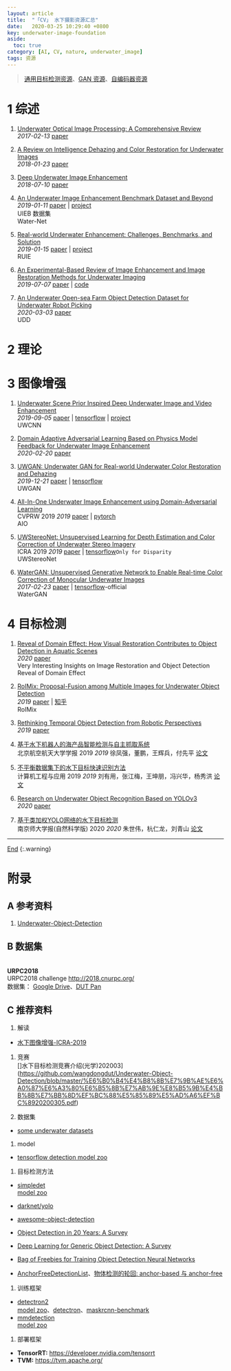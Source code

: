 ```yaml
---
layout: article
title:  "「CV」 水下摄影资源汇总"
date:   2020-03-25 10:29:40 +0800
key: underwater-image-foundation
aside:
  toc: true
category: [AI, CV, nature, underwater_image]
tags: 资源
---
```

<span id='head'></span>  
>[通用目标检测资源](/ai/cv/detection/2019/05/10/foundation.html)、[GAN 资源](/ai/dl/gan/2019/03/26/foundation.html)、[自编码器资源](/ai/dl/autoencoder/2019/04/23/foundation.html)     

<!--more-->


# 1 综述
1. [Underwater Optical Image Processing: A Comprehensive Review](http://cn.arxiv.org/abs/1702.03600)   
*2017-02-13* [paper](https://arxiv.org/abs/1702.03600)    

1. [A Review on Intelligence Dehazing and Color Restoration for Underwater Images](http://www.minhandl.com/article18/A%20Review%20on%20Underwater%20Image%20Dehazing%20and%20Color%20Restoration.pdf)   
*2018-01-23* [paper](http://www.minhandl.com/article18/A%20Review%20on%20Underwater%20Image%20Dehazing%20and%20Color%20Restoration.pdf)   

1. [Deep Underwater Image Enhancement](http://cn.arxiv.org/abs/1807.03528)   
*2018-07-10* [paper](https://arxiv.org/abs/1807.03528)

1. [An Underwater Image Enhancement Benchmark Dataset and Beyond](http://cn.arxiv.org/abs/1901.05495)   
*2019-01-11* [paper](https://arxiv.org/abs/1901.05495) | [project](https://li-chongyi.github.io/proj_benchmark.html)   
UIEB 数据集   
Water-Net   

1. [Real-world Underwater Enhancement: Challenges, Benchmarks, and Solution](http://cn.arxiv.org/abs/1901.05320)   
*2019-01-15* [paper](https://arxiv.org/abs/1901.05320) | [project](https://github.com/dlut-dimt/Underwater-image-enhancement-algorithms)  
RUIE    

1. [An Experimental-Based Review of Image Enhancement and Image Restoration Methods for Underwater Imaging](http://cn.arxiv.org/abs/1907.03246)   
*2019-07-07* [paper](https://arxiv.org/abs/1907.03246) | [code](https://github.com/wangyanckxx/Single-Underwater-Image-Enhancement-and-Color-Restoration)

1. [An Underwater Open-sea Farm Object Detection Dataset for Underwater Robot Picking](http://cn.arxiv.org/abs/2003.01446)   
*2020-03-03* [paper](https://arxiv.org/abs/2003.01446)    
UDD   


# 2 理论

# 3 图像增强

1. [Underwater Scene Prior Inspired Deep Underwater Image and Video Enhancement](http://www.porikli.com/mysite/pdfs/porikli%202019%20-%20Underwater%20scene%20prior%20inspired%20deep%20underwater%20image%20and%20video%20enhancement.pdf)   
*2019-09-05* [paper](http://www.porikli.com/mysite/pdfs/porikli%202019%20-%20Underwater%20scene%20prior%20inspired%20deep%20underwater%20image%20and%20video%20enhancement.pdf) | [tensorflow](https://github.com/saeed-anwar/UWCNN) | [project](https://li-chongyi.github.io/proj_underwater_image_synthesis.html)          
UWCNN    

1. [Domain Adaptive Adversarial Learning Based on Physics Model Feedback for Underwater Image Enhancement](http://cn.arxiv.org/abs/2002.09315)   
*2020-02-20* [paper](https://arxiv.org/abs/2002.09315)   

1. [UWGAN: Underwater GAN for Real-world Underwater Color Restoration and Dehazing](http://cn.arxiv.org/abs/1912.10269)   
*2019-12-21* [paper](https://arxiv.org/abs/1912.10269) | [tensorflow](https://github.com/infrontofme/UWGAN_UIE)    
UWGAN    

 1. [All-In-One Underwater Image Enhancement using Domain-Adversarial Learning](http://openaccess.thecvf.com/content_CVPRW_2019/papers/UG2+%20Prize%20Challenge/Uplavikar_All-in-One_Underwater_Image_Enhancement_Using_Domain-Adversarial_Learning_CVPRW_2019_paper.pdf)   
CVPRW 2019 *2019* [paper](http://openaccess.thecvf.com/content_CVPRW_2019/papers/UG2+%20Prize%20Challenge/Uplavikar_All-in-One_Underwater_Image_Enhancement_Using_Domain-Adversarial_Learning_CVPRW_2019_paper.pdf) | [pytorch](https://github.com/TAMU-VITA/All-In-One-Underwater-Image-Enhancement-using-Domain-Adversarial-Learning)    
AIO   

1. [UWStereoNet: Unsupervised Learning for Depth Estimation and Color Correction of Underwater Stereo Imagery](https://ieeexplore.ieee.org/document/8794272)   
ICRA 2019 *2019* [paper](https://ieeexplore.ieee.org/document/8794272) |  [tensorflow](https://github.com/junming259/UWStereoNet_disparity)`Only for Disparity`     
UWStereoNet    

1. [WaterGAN: Unsupervised Generative Network to Enable Real-time Color Correction of Monocular Underwater Images](http://cn.arxiv.org/abs/1702.07392)   
*2017-02-23* [paper](https://arxiv.org/abs/1702.07392) | [tensorflow](https://github.com/kskin/WaterGAN)-official    
WaterGAN


# 4 目标检测

1. [Reveal of Domain Effect: How Visual Restoration Contributes to Object Detection in Aquatic Scenes](http://cn.arxiv.org/abs/2003.01913)   
*2020* [paper](https://arxiv.org/abs/2003.01913)    
Very Interesting Insights on Image Restoration and Object Detection      
Reveal of Domain Effect    

1. [RoIMix: Proposal-Fusion among Multiple Images for Underwater Object Detection](http://cn.arxiv.org/abs/1911.03029)   
*2019* [paper](https://arxiv.org/abs/1911.03029) | [知乎](https://zhuanlan.zhihu.com/p/100398417)   
RoIMix   

1. [Rethinking Temporal Object Detection from Robotic Perspectives](http://cn.arxiv.org/abs/1912.10406)   
*2019* [paper](https://arxiv.org/abs/1912.10406)

1. [基于水下机器人的海产品智能检测与自主抓取系统](http://new.gb.oversea.cnki.net/KCMS/detail/detail.aspx?dbcode=CJFQ&dbname=CJFDLAST2020&filename=BJHK201912006&uid=WEEvREcwSlJHSldRa1FhdXNzY2Z1Ulltc09XLytQeVJDRVUwUGxSNXkxRT0=$9A4hF_YAuvQ5obgVAqNKPCYcEjKensW4IQMovwHtwkF4VYPoHbKxJw!!&v=MTIwMjIxTHV4WVM3RGgxVDNxVHJXTTFGckNVUjdxZlpPWnRGeXprVUx6UEp5ZkRaYkc0SDlqTnJZOUZZb1I4ZVg=)   
北京航空航天大学学报 2019 *2019* 徐凤强，董鹏，王辉兵，付先平 [论文](http://new.gb.oversea.cnki.net/KCMS/detail/detail.aspx?dbcode=CJFQ&dbname=CJFDLAST2020&filename=BJHK201912006&uid=WEEvREcwSlJHSldRa1FhdXNzY2Z1Ulltc09XLytQeVJDRVUwUGxSNXkxRT0=$9A4hF_YAuvQ5obgVAqNKPCYcEjKensW4IQMovwHtwkF4VYPoHbKxJw!!&v=MTIwMjIxTHV4WVM3RGgxVDNxVHJXTTFGckNVUjdxZlpPWnRGeXprVUx6UEp5ZkRaYkc0SDlqTnJZOUZZb1I4ZVg=)

1. [不平衡数据集下的水下目标快速识别方法](http://kns.cnki.net/KCMS/detail/11.2127.TP.20190719.1443.018.html)    
计算机工程与应用 2019 *2019* 刘有用，张江梅，王坤朋，冯兴华，杨秀洪 [论文](http://kns.cnki.net/KCMS/detail/11.2127.TP.20190719.1443.018.html)

1. [Research on Underwater Object Recognition Based on YOLOv3](https://link.springer.com/article/10.1007/s00542-019-04694-8)    
*2020* [paper](https://link.springer.com/article/10.1007/s00542-019-04694-8)

1. [基于类加权YOLO网络的水下目标检测](http://new.gb.oversea.cnki.net/KCMS/detail/32.1239.n.20200207.2118.002.html?uid=WEEvREcwSlJHSldRa1FhdXNzY2Z1Ulltc09XLytQeVJDRVUwUGxSNXkxRT0=$9A4hF_YAuvQ5obgVAqNKPCYcEjKensW4IQMovwHtwkF4VYPoHbKxJw!!&v=Mjg3MjErWnNGaXZsVjc3TEkxND1LeWZZYUxHNEhOSE1yWTlDWk9zT1l3OU16bVJuNmo1N1QzZmxxV00wQ0xMN1I3cWRa)   
 南京师大学报(自然科学版) 2020 *2020* 朱世伟，杭仁龙，刘青山 [论文](http://new.gb.oversea.cnki.net/KCMS/detail/32.1239.n.20200207.2118.002.html?uid=WEEvREcwSlJHSldRa1FhdXNzY2Z1Ulltc09XLytQeVJDRVUwUGxSNXkxRT0=$9A4hF_YAuvQ5obgVAqNKPCYcEjKensW4IQMovwHtwkF4VYPoHbKxJw!!&v=Mjg3MjErWnNGaXZsVjc3TEkxND1LeWZZYUxHNEhOSE1yWTlDWk9zT1l3OU16bVJuNmo1N1QzZmxxV00wQ0xMN1I3cWRa)


-------------------  
[End](#head)
{:.warning}  


# 附录
## A 参考资料
1. [Underwater-Object-Detection](https://github.com/wangdongdut/Underwater-Object-Detection)    

## B 数据集

<span id="URPC2018"> </span>  
**URPC2018**   
URPC2018 challenge <http://2018.cnurpc.org/>   
数据集： [Google Drive](https://drive.google.com/file/d/1VSAw_rX3DAAjN0RPfns39FpIZMpGoSoh/view)、[DUT Pan](http://pan.dlut.edu.cn/share?id=3nxxp5s6amxz)     


## C 推荐资料

1. 解读
- [水下图像增强-ICRA-2019](https://zhuanlan.zhihu.com/p/93437010)    

1. 竞赛   
[]水下目标检测竞赛介绍(光学)202003](https://github.com/wangdongdut/Underwater-Object-Detection/blob/master/%E6%B0%B4%E4%B8%8B%E7%9B%AE%E6%A0%87%E6%A3%80%E6%B5%8B%E7%AB%9E%E8%B5%9B%E4%BB%8B%E7%BB%8D%EF%BC%88%E5%85%89%E5%AD%A6%EF%BC%8920200305.pdf)

1. 数据集   
- [some underwater datasets](https://github.com/xahidbuffon/underwater_datasets)

1. model   
- [tensorflow detection model zoo](https://github.com/tensorflow/models/blob/master/research/object_detection/g3doc/detection_model_zoo.md)

1. 目标检测方法   
- [simpledet](https://github.com/TuSimple/simpledet)      
[model zoo](https://github.com/TuSimple/simpledet/blob/master/MODEL_ZOO.md)

- [darknet/yolo](https://pjreddie.com/darknet/)
- [awesome-object-detection](https://github.com/amusi/awesome-object-detection)  
- [Object Detection in 20 Years: A Survey](https://arxiv.org/abs/1905.05055)   
- [Deep Learning for Generic Object Detection: A Survey](https://link.springer.com/article/10.1007/s11263-019-01247-4)    
-  [Bag of Freebies for Training Object Detection Neural Networks](https://arxiv.org/abs/1902.04103)    
- [AnchorFreeDetectionList](https://github.com/VCBE123/AnchorFreeDetection)、[物体检测的轮回: anchor-based 与 anchor-free](https://zhuanlan.zhihu.com/p/62372897)

1. 训练框架   
- [detectron2](https://github.com/facebookresearch/detectron2)     
[model zoo](https://github.com/facebookresearch/detectron2/blob/master/MODEL_ZOO.md)、[detectron](https://github.com/facebookresearch/Detectron/)、[maskrcnn-benchmark](https://github.com/facebookresearch/maskrcnn-benchmark)
- [mmdetection](https://github.com/open-mmlab/mmdetection)    
[model zoo](https://github.com/open-mmlab/mmdetection/blob/master/docs/MODEL_ZOO.md)

1. 部署框架    
- **TensorRT:** <https://developer.nvidia.com/tensorrt>
- **TVM:** <https://tvm.apache.org/>
